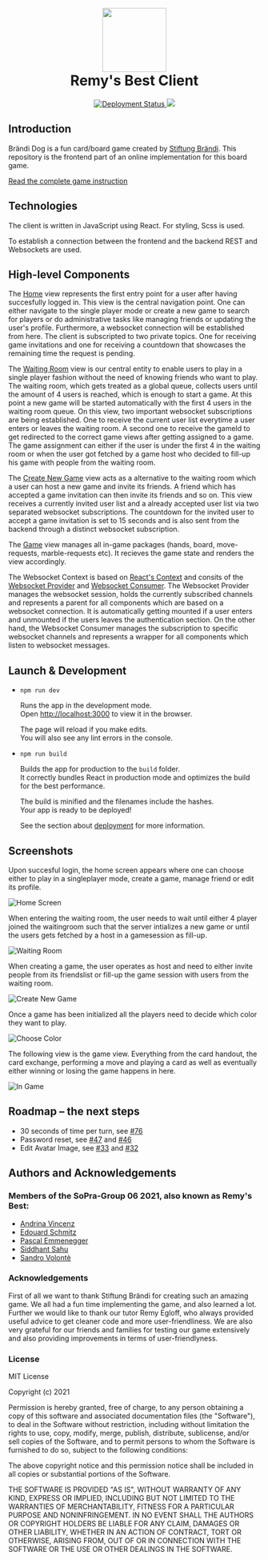<h1 align="center">
  <br>
   <img src="./src/img/dog-x-remys.png" width="auto" height="128">
  <br>
  Remy's Best Client
  <br>
</h1>
<p align="center">
  <a href="https://github.com/sopra-fs21-group-06/remys-best-client/actions">
    <img src="https://github.com/sopra-fs21-group-06/remys-best-client/workflows/Deploy%20Project/badge.svg"
         alt="Deployment Status">
  </a>
  <a href="https://sonarcloud.io/dashboard?id=sopra-fs21-group-06_remys-best-client">
      <img src="https://sonarcloud.io/api/project_badges/measure?project=sopra-fs21-group-06_remys-best-client&metric=alert_status">
  </a>
</p>

## Introduction

Brändi Dog is a fun card/board game created by [Stiftung Brändi](https://www.braendi.ch/). This repository is the frontend part of an online implementation for this board game.

[Read the complete game instruction](https://www.connexxion24.com/downloads/anleitungen-braendi-dog/Spielregeln-braendi-dog-englisch.pdf)

## Technologies

The client is written in JavaScript using React. For styling, Scss is used.

To establish a connection between the frontend and the backend REST and Websockets are used.

## High-level Components

The [Home](src/views/auth/Home.js) view represents the first entry point for a user after having succesfully logged in. This view is the central navigation point. One can either navigate to the single player mode or create a new game to search for players or do administrative tasks like managing friends or updating the user's profile. Furthermore, a websocket connection will be established from here. The client is subscripted to two private topics. One for receiving game invitations and one for receiving a countdown that showcases the remaining time the request is pending.

The [Waiting Room](src/views/auth/WaitingRoom.js) view is our central entity to enable users to play in a single player fashion without the need of knowing friends who want to play. The waiting room, which gets treated as a global queue, collects users until the amount of 4 users is reached, which is enough to start a game. At this point a new game will be started automatically with the first 4 users in the waiting room queue. On this view, two important websocket subscriptions are being established. One to receive the current user list everytime a user enters or leaves the waiting room. A second one to receive the gameId to get redirected to the correct game views after getting assigned to a game. The game assignment can either if the user is under the first 4 in the waiting room or when the user got fetched by a game host who decided to fill-up his game with people from the waiting room.

The [Create New Game](src/views/auth/WaitingRoom.js) view acts as a alternative to the waiting room which a user can host a new game and invite its friends. A friend which has accepted a game invitation can then invite its friends and so on. This view receives a currently invited user list and a already accepted user list via two separated websocket subscriptions. The countdown for the invited user to accept a game invitation is set to 15 seconds and is also sent from the backend through a distinct websocket subscription.

The [Game](src/views/auth/Game.js) view manages all in-game packages (hands, board, move-requests, marble-requests etc). It recieves the game state and renders the view accordingly. 

The Websocket Context is based on [React's Context](https://reactjs.org/docs/context.html) and consits of the [Websocket Provider](src/components/context/WebsocketProvider.js) and [Websocket Consumer](src/components/context/WebsocketConsumer.js). The Websocket Provider manages the websocket session, holds the currently subscribed channels and represents a parent for all components which are based on a websocket connection. It is automatically getting mounted if a user enters and unmounted if the users leaves the authentication section. On the other hand, the Websocket Consumer manages the subscription to specific websocket channels and represents a wrapper for all components which listen to websocket messages.

## Launch & Development

* `npm run dev`

  Runs the app in the development mode.<br />
  Open [http://localhost:3000](http://localhost:3000) to view it in the browser.

  The page will reload if you make edits.<br />
  You will also see any lint errors in the console.

* `npm run build`

  Builds the app for production to the `build` folder.<br />
  It correctly bundles React in production mode and optimizes the build for the best performance.

  The build is minified and the filenames include the hashes.<br />
  Your app is ready to be deployed!

  See the section about [deployment](https://facebook.github.io/create-react-app/docs/deployment) for more information.

## Screenshots

Upon succesful login, the home screen appears where one can choose either to play in a singleplayer mode, create a game, manage friend or edit its profile.

![Home Screen](src/img/ReadMeScreenShots/Home-Screen.PNG)

When entering the waiting room, the user needs to wait until either 4 player joined the waitingroom such that the server intializes a new game or until the users gets fetched by a host in a gamesession as fill-up. 

![Waiting Room](src/img/ReadMeScreenShots/Waiting-Room.PNG)

When creating a game, the user operates as host and need to either invite people from its friendslist or fill-up the game session with users from the waiting room.

![Create New Game](src/img/ReadMeScreenShots/Create_Game-Screen.PNG)

Once a game has been initialized all the players need to decide which color they want to play.

![Choose Color](src/img/ReadMeScreenShots/Choose-Color-Screen.PNG)

The following view is the game view. Everything from the card handout, the card exchange, performing a move and playing a card as well as eventually either winning or losing the game happens in here.

![In Game](src/img/ReadMeScreenShots/Game-Screen.PNG)

## Roadmap – the next steps

- 30 seconds of time per turn, see [#76](https://github.com/sopra-fs21-group-06/remys-best-client/issues/76)
- Password reset, see [#47](https://github.com/sopra-fs21-group-06/remys-best-client/issues/47) and [#46](https://github.com/sopra-fs21-group-06/remys-best-client/issues/46)
- Edit Avatar Image, see [#33](https://github.com/sopra-fs21-group-06/remys-best-client/issues/33) and [#32](https://github.com/sopra-fs21-group-06/remys-best-client/issues/32)

## Authors and Acknowledgements

### Members of the SoPra-Group 06 2021, also known as Remy's Best:

- [Andrina Vincenz](https://github.com/AndrinaVincenz)
- [Edouard Schmitz](https://github.com/edischmitz)
- [Pascal Emmenegger](https://github.com/pemmenegger)
- [Siddhant Sahu](https://github.com/iamsiddhantsahu)
- [Sandro Volontè](https://github.com/SandroVolonte)

### Acknowledgements

First of all we want to thank Stiftung Brändi for creating such an amazing game. We all had a fun time implementing the game, and also learned a lot.
Further we would like to thank our tutor Remy Egloff, who always provided useful advice to get cleaner code and more user-friendliness. We are also very grateful for our friends and families for testing our game extensively and also providing improvements in terms of user-friendlyness.

### License

MIT License

Copyright (c) 2021

Permission is hereby granted, free of charge, to any person obtaining a copy
of this software and associated documentation files (the "Software"), to deal
in the Software without restriction, including without limitation the rights
to use, copy, modify, merge, publish, distribute, sublicense, and/or sell
copies of the Software, and to permit persons to whom the Software is
furnished to do so, subject to the following conditions:

The above copyright notice and this permission notice shall be included in all
copies or substantial portions of the Software.

THE SOFTWARE IS PROVIDED "AS IS", WITHOUT WARRANTY OF ANY KIND, EXPRESS OR
IMPLIED, INCLUDING BUT NOT LIMITED TO THE WARRANTIES OF MERCHANTABILITY,
FITNESS FOR A PARTICULAR PURPOSE AND NONINFRINGEMENT. IN NO EVENT SHALL THE
AUTHORS OR COPYRIGHT HOLDERS BE LIABLE FOR ANY CLAIM, DAMAGES OR OTHER
LIABILITY, WHETHER IN AN ACTION OF CONTRACT, TORT OR OTHERWISE, ARISING FROM,
OUT OF OR IN CONNECTION WITH THE SOFTWARE OR THE USE OR OTHER DEALINGS IN THE
SOFTWARE.